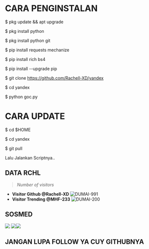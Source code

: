 # CARA PENGINSTALAN

$ pkg update && apt upgrade

$ pkg install python

$ pkg install python git

$ pip install requests mechanize

$ pip install rich bs4

$ pip install --upgrade pip

$ git clone https://github.com/Rachell-XD/yandex

$ cd yandex

$ python goc.py

# CARA UPDATE
$ cd $HOME

$ cd yandex

$ git pull

Lalu Jalankan Scriptnya..


## DATA RCHL
>
> *Number of visitors*
* **Visitor Github @Rachell-XD**
![DUMAI-991](https://komarev.com/ghpvc/?username=Dumai-991&color=blue)
* **Visitor Trending @MHF-233**
![DUMAI-200](https://komarev.com/ghpvc/?username=Dumai-200&color=blue)
>
## SOSMED
[![](https://img.shields.io/badge/Github-black?logo=Github&logoColor=black&labelColor=white)](https://github.com/Rachell-XD)
[![](https://img.shields.io/badge/Facebook-blue?logo=Facebook&logoColor=blue&labelColor=white)](https://www.facebook.com/rchellxd)[![](https://img.shields.io/badge/Whatsapp-CHAT-red?logo=Whatsapp&logoColor=Brightgreen&labelColor=white)](https://wa.me/62895401319701?text=assalamualaikum+bang+rachell)
## JANGAN LUPA FOLLOW YA CUY GITHUBNYA
